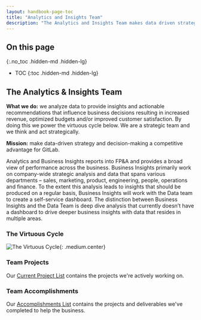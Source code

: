 ```yaml
---
layout: handbook-page-toc
title: "Analytics and Insights Team"
description: "The Analytics and Insights Team makes data driven strategy and data driven decision making a competitive advantage for GitLab."
---
```


## On this page
{:.no_toc .hidden-md .hidden-lg}

- TOC
{:toc .hidden-md .hidden-lg}

<link rel="stylesheet" type="text/css" href="/stylesheets/biztech.css" />

## The Analytics & Insights Team

**What we do:** we analyze data to provide insights and actionable recommendations that influence business decisions resulting in increased revenue, optimized budgets and/or improved customer satisfaction. By doing this we power the virtuous cycle below. We are a strategic team and we think and act strategically.

**Mission:** make data-driven strategy and decision-making a competitive advantage for GitLab.

Analytics and Business Insights reports into FP&A and provides a broad view of performance across the business. Business Insights primarily work on company-wide strategic analysis and data that spans various departments – sales, marketing, product, engineering, people, operations and finance. To the extent this analysis leads to insights that should be produced on a regular basis, Business Insights will work with the Data team to create a self-service dashboard.  The distinction between Business Insights and the Data Team is deep dive analysis that currently doesn’t have a dashboard to drive deeper business insights with data that resides in multiple areas.

### The Virtuous Cycle

![The Virtuous Cycle](/handbook/source/handbook/business-technology/data-team/analytics-and-insights/the-virtuous-cycle.png){: .medium.center}

### Team Projects

Our [Current Project List](https://docs.google.com/spreadsheets/d/1PoMO2LfOR0PbDuf1Ma02Z8Gt1IwtGGszd9VaeKVPMTM/edit#gid=0) contains the projects we're actively working on.

### Team Accomplishments

Our [Accomplishments List](https://docs.google.com/document/d/165yCygzikEqQxQkPUnbSMaEhJn1qv5YCvA9uhhSCDRU/edit) contains the projects and deliverables we've completed to help the business.
